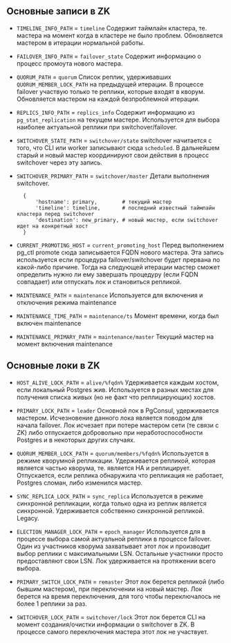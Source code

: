 ## Основные записи в ZK

* `TIMELINE_INFO_PATH` = `timeline`
Содержит таймлайн кластера, те. мастера на момент когда в кластере не было проблем.
Обновляется мастером в итерации нормальной работы.

* `FAILOVER_INFO_PATH` = `failover_state`
Содержит информацию о процесс промоута нового мастера.

* `QUORUM_PATH` = `quorum`
Список реплик, удерживавших `QUORUM_MEMBER_LOCK_PATH` на предыдущей итерации. В процессе failover участвую только те реплики, которые входят в кворум. Обновляется мастером на каждой безпроблемной итерации.

* `REPLICS_INFO_PATH` = `replics_info`
Содержит информацию из `pg_stat_replication` на текущем мастере.
Используется для выбора наиболее актуальной реплики при switchover/failover.

* `SWITCHOVER_STATE_PATH` = `switchover/state`
switchover начитается с того, что CLI или worker записывают сюда `scheduled`.
В дальнейшем старый и новый мастер координируют свои действия в процесс switchover через эту запись.

* `SWITCHOVER_PRIMARY_PATH` = `switchover/master`
Детали выполнения switchover.

        {
            'hostname': primary,        # текущий мастер
            'timeline': timeline,       # последний известный таймлайн кластера перед switchover
            'destination': new_primary, # новый мастер, если switchover идет на конкретный хост
        }

* `CURRENT_PROMOTING_HOST` = `current_promoting_host`
Перед выполнением pg_ctl promote сюда записывается FQDN нового мастера. Эта запись используется если процедура failover/switchover будет прервана по какой-либо причине. Тогда на следующей итерации мастер сможет определить нужно ли ему завершать процедуру (если FQDN совпадает) или отпускать лок и становиться репликой.

* `MAINTENANCE_PATH` = `maintenance`
Используется для включения и отключения режима maintenance

* `MAINTENANCE_TIME_PATH` = `maintenance/ts`
Момент времени, когда был включен maintenance

* `MAINTENANCE_PRIMARY_PATH` = `maintenance/master`
Текущий мастер на момент включения maintenance

## Основные локи в ZK

* `HOST_ALIVE_LOCK_PATH` = `alive/%fqdn%`
Удерживается каждым хостом, если локальный Postgres жив. Используется в разных местах для получения списка живых (но не факт что реплицирующих) хостов.

* `PRIMARY_LOCK_PATH` = `leader`
Основной лок в PgConsul, удерживается мастером.
Исчезновение данного лока является поводом для начала failover.
Лок исчезает при потере мастером сети (те связи с ZK) либо отпускается добровольно при неработоспособности Postgres и в некоторых других случаях.

* `QUORUM_MEMBER_LOCK_PATH` = `quorum/members/%fqdn%`
Используется в режиме кворумной репликации. Удерживается репликой, которая является частью кворума, те. является HA и реплицирует. Отпускается, если реплика обнаружила что репликация не работает, Postgres сломан, либо изменился мастер.

* `SYNC_REPLICA_LOCK_PATH` = `sync_replica`
Используется в режиме синхронной репликации, когда только одна из реплик является синхронной. Удерживается собственно синхронной репликой. Legacy.

* `ELECTION_MANAGER_LOCK_PATH` = `epoch_manager`
Используется для в процессе выбора самой актуальной реплики в процессе failover. Один из участников кворума захватывает этот лок и производит выбор реплики с максимальными LSN. Остальные участники просто предоставляют свои LSN. Лок удерживается на протяжении всего выбора.

* `PRIMARY_SWITCH_LOCK_PATH` = `remaster`
Этот лок берется репликой (либо бывшим мастером), при переключении на новый мастер. Лок берется на время переключения, для того чтобы переключалось не более 1 реплики за раз.

* `SWITCHOVER_LOCK_PATH` = `switchover/lock`
Этот лок берется CLI на момент создания/очистки информации о switchover в ZK. В процессе самого переключения мастера этот лок не участвует.
